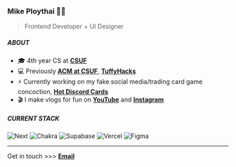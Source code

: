 ### Mike Ploythai ✌🏽

> Frontend Developer + UI Designer

##### ABOUT

- 🎓 4th year CS at [**CSUF**](https://fullerton.edu)
- 💻 Previously [**ACM at CSUF**](https://acmcsuf.com), [**TuffyHacks**](https://tuffyhacks.com)
- ⚡️ Currently working on my fake social media/trading card game concoction, [**Hot Discord Cards**](https://github.com/mploythai/hot-discord-cards)
- 🎬 I make vlogs for fun on [**YouTube**](https://mikeploythai.com/youtube) and [**Instagram**](https://instagram.com/mikeploythai)

##### CURRENT STACK

![Next](https://img.shields.io/badge/next-black?style=for-the-badge&logo=next.js&logoColor=white) ![Chakra](https://img.shields.io/badge/chakra-%234ED1C5.svg?style=for-the-badge&logo=chakraui&logoColor=white) ![Supabase](https://img.shields.io/badge/supabase-3ECF8E?style=for-the-badge&logo=supabase&logoColor=white) ![Vercel](https://img.shields.io/badge/vercel-%23000000.svg?style=for-the-badge&logo=vercel&logoColor=white) ![Figma](https://img.shields.io/badge/figma-%23F24E1E.svg?style=for-the-badge&logo=figma&logoColor=white)

---

Get in touch >>> [**Email**](mailto:hello@mikeploythai.com)
